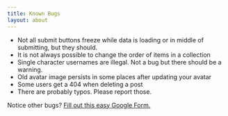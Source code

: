 ```yaml
---
title: Known Bugs
layout: about
---
```


- Not all submit buttons freeze while data is loading or in middle of submitting, but they should.
- It is not always possible to change the order of items in a collection
- Single character usernames are illegal. Not a bug but there should be a warning.
- Old avatar image persists in some places after updating your avatar
- Some users get a 404 when deleting a post
- There are probably typos. Please report those.

Notice other bugs? [Fill out this easy Google Form.](https://docs.google.com/forms/d/e/1FAIpQLSfKj4FlApgfM-Kc4rYwAxNQslBMS9rk-DdfowMa5qcHlRYhew/viewform?usp=sf_link)